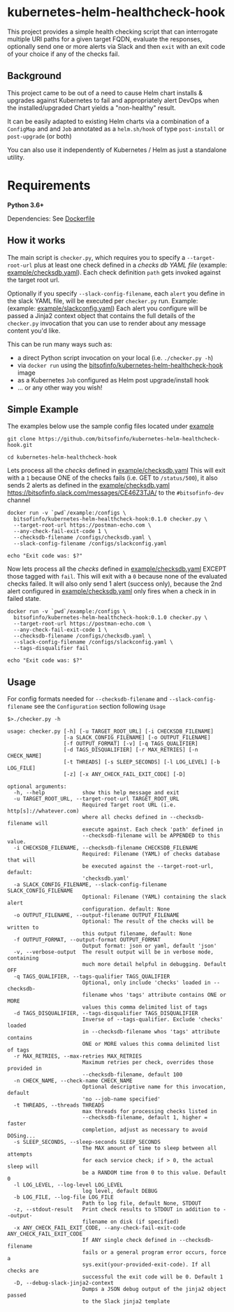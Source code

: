 # kubernetes-helm-healthcheck-hook

This project provides a simple health checking script that can interrogate multiple
URI paths for a given target FQDN, evaluate the responses, optionally send one
or more alerts via Slack and then `exit` with an exit code of your choice if any
of the checks fail.

## Background

This project came to be out of a need to cause Helm chart installs & upgrades against
Kubernetes to fail and appropriately alert DevOps when the installed/upgraded Chart
yields a "non-healthy" result.

It can be easily adapted to existing Helm charts via a combination of a `ConfigMap` and
and `Job` annotated as a `helm.sh/hook` of type `post-install` or `post-upgrade` (or both)

You can also use it independently of Kubernetes / Helm as just a standalone utility.

# Requirements

**Python 3.6+**

Dependencies: See [Dockerfile](Dockerfile)

## How it works

The main script is `checker.py`, which requires you to specify a `--target-root-url`
plus at least one check defined in a *checks db YAML file* (example: [example/checksdb.yaml](example/checksdb.yaml)).
Each check definition `path` gets invoked against the target root url.

Optionally if you specify `--slack-config-filename`, each `alert` you define in the
slack YAML file, will be executed per `checker.py` run. Example: (example: [example/slackconfig.yaml](example/slackconfig.yaml))
Each alert you configure will be passed a Jinja2 context object that contains the full details of the `checker.py` invocation
that you can use to render about any message content you'd like.

This can be run many ways such as:
* a direct Python script invocation on your local (i.e. `./checker.py -h`)
* via `docker run` using the [bitsofinfo/kubernetes-helm-healthcheck-hook](https://cloud.docker.com/repository/docker/bitsofinfo/kubernetes-helm-healthcheck-hook) image
* as a Kubernetes `Job` configured as Helm post upgrade/install hook
* ... or any other way you wish!

## Simple Example

The examples below use the sample config files located under [example](example/)

```
git clone https://github.com/bitsofinfo/kubernetes-helm-healthcheck-hook.git

cd kubernetes-helm-healthcheck-hook
```

Lets process all the *checks* defined in [example/checksdb.yaml](example/checksdb.yaml)
This will exit with a `1` because ONE of the checks fails (i.e. GET to `/status/500`),
it also sends 2 alerts as defined in the [example/checksdb.yaml](example/slackconfig.yaml)
https://bitsofinfo.slack.com/messages/CE46Z3TJA/ to the `#bitsofinfo-dev` channel
```
docker run -v `pwd`/example:/configs \
  bitsofinfo/kubernetes-helm-healthcheck-hook:0.1.0 checker.py \
  --target-root-url https://postman-echo.com \
  --any-check-fail-exit-code 1 \
  --checksdb-filename /configs/checksdb.yaml \
  --slack-config-filename /configs/slackconfig.yaml

echo "Exit code was: $?"
```

Now lets process all the *checks* defined in [example/checksdb.yaml](example/checksdb.yaml)
EXCEPT those tagged with `fail`. This will exit with a `0` because none of the evaluated checks
failed. It will also only send 1 alert (success only), because the 2nd alert configured in
[example/checksdb.yaml](example/slackconfig.yaml) only fires when a check in in failed state.
```
docker run -v `pwd`/example:/configs \
  bitsofinfo/kubernetes-helm-healthcheck-hook:0.1.0 checker.py \
  --target-root-url https://postman-echo.com \
  --any-check-fail-exit-code 1 \
  --checksdb-filename /configs/checksdb.yaml \
  --slack-config-filename /configs/slackconfig.yaml \
  --tags-disqualifier fail

echo "Exit code was: $?"
```

## Usage

For config formats needed for `--checksdb-filename` and `--slack-config-filename`
see the `Configuration` section following `Usage`

```
$>./checker.py -h

usage: checker.py [-h] [-u TARGET_ROOT_URL] [-i CHECKSDB_FILENAME]
                  [-a SLACK_CONFIG_FILENAME] [-o OUTPUT_FILENAME]
                  [-f OUTPUT_FORMAT] [-v] [-q TAGS_QUALIFIER]
                  [-d TAGS_DISQUALIFIER] [-r MAX_RETRIES] [-n CHECK_NAME]
                  [-t THREADS] [-s SLEEP_SECONDS] [-l LOG_LEVEL] [-b LOG_FILE]
                  [-z] [-x ANY_CHECK_FAIL_EXIT_CODE] [-D]

optional arguments:
  -h, --help            show this help message and exit
  -u TARGET_ROOT_URL, --target-root-url TARGET_ROOT_URL
                        Required Target root URL (i.e. http[s]://whatever.com)
                        where all checks defined in --checksdb-filename will
                        execute against. Each check 'path' defined in
                        --checksdb-filename will be APPENDED to this value.
  -i CHECKSDB_FILENAME, --checksdb-filename CHECKSDB_FILENAME
                        Required: Filename (YAML) of checks database that will
                        be executed against the --target-root-url, default:
                        'checksdb.yaml'
  -a SLACK_CONFIG_FILENAME, --slack-config-filename SLACK_CONFIG_FILENAME
                        Optional: Filename (YAML) containing the slack alert
                        configuration. default: None
  -o OUTPUT_FILENAME, --output-filename OUTPUT_FILENAME
                        Optional: The result of the checks will be written to
                        this output filename, default: None
  -f OUTPUT_FORMAT, --output-format OUTPUT_FORMAT
                        Output format: json or yaml, default 'json'
  -v, --verbose-output  The result output will be in verbose mode, containing
                        much more detail helpful in debugging. Default OFF
  -q TAGS_QUALIFIER, --tags-qualifier TAGS_QUALIFIER
                        Optional, only include 'checks' loaded in --checksdb-
                        filename whos 'tags' attribute contains ONE or MORE
                        values this comma delimited list of tags
  -d TAGS_DISQUALIFIER, --tags-disqualifier TAGS_DISQUALIFIER
                        Inverse of --tags-qualifier. Exclude 'checks' loaded
                        in --checksdb-filename whos 'tags' attribute contains
                        ONE or MORE values this comma delimited list of tags
  -r MAX_RETRIES, --max-retries MAX_RETRIES
                        Maximum retries per check, overrides those provided in
                        --checksdb-filename, default 100
  -n CHECK_NAME, --check-name CHECK_NAME
                        Optional descriptive name for this invocation, default
                        'no --job-name specified'
  -t THREADS, --threads THREADS
                        max threads for processing checks listed in
                        --checksdb-filename, default 1, higher = faster
                        completion, adjust as necessary to avoid DOSing...
  -s SLEEP_SECONDS, --sleep-seconds SLEEP_SECONDS
                        The MAX amount of time to sleep between all attempts
                        for each service check; if > 0, the actual sleep will
                        be a RANDOM time from 0 to this value. Default 0
  -l LOG_LEVEL, --log-level LOG_LEVEL
                        log level, default DEBUG
  -b LOG_FILE, --log-file LOG_FILE
                        Path to log file, default None, STDOUT
  -z, --stdout-result   Print check results to STDOUT in addition to --output-
                        filename on disk (if specified)
  -x ANY_CHECK_FAIL_EXIT_CODE, --any-check-fail-exit-code ANY_CHECK_FAIL_EXIT_CODE
                        If ANY single check defined in --checksdb-filename
                        fails or a general program error occurs, force a
                        sys.exit(your-provided-exit-code). If all checks are
                        successful the exit code will be 0. Default 1
  -D, --debug-slack-jinja2-context
                        Dumps a JSON debug output of the jinja2 object passed
                        to the Slack jinja2 template
```

